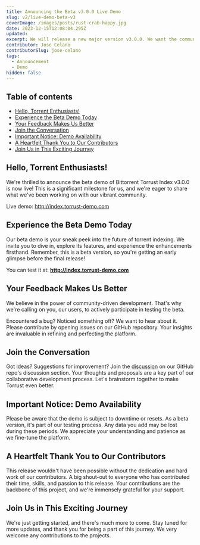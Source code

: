 ```yaml
---
title: Announcing the Beta v3.0.0 Live Demo
slug: v2/live-demo-beta-v3
coverImage: /images/posts/rust-crab-happy.jpg
date: 2023-12-15T12:08:04.295Z
updated:
excerpt: We will release a new major version v3.0.0. We want the community to test it before the final release while it's still in Beta. You can contribute to make Torrust better.
contributor: Jose Celano
contributorSlug: jose-celano
tags:
  - Announcement
  - Demo
hidden: false
---
```


<script>
  import Callout from "$lib/components/molecules/Callout.svelte";
  import CodeBlock from "$lib/components/molecules/CodeBlock.svelte";
  import Image from "$lib/components/atoms/Image.svelte";
  import PostBody from "$lib/v2/components/molecules/PostBody.svelte";
  import PostContainer from "$lib/v2/components/molecules/PostContainer.svelte";
  import PostTable from "$lib/v2/components/molecules/PostTable.svelte";
</script>

<PostContainer>
<PostTable>

## Table of contents

- [Hello, Torrent Enthusiasts!](#hello-torrent-enthusiasts)
- [Experience the Beta Demo Today](#experience-the-beta-demo-today)
- [Your Feedback Makes Us Better](#your-feedback-makes-us-better)
- [Join the Conversation](#join-the-conversation)
- [Important Notice: Demo Availability](#important-notice-demo-availability)
- [A Heartfelt Thank You to Our Contributors](#a-heartfelt-thank-you-to-our-contributors)
- [Join Us in This Exciting Journey](#join-us-in-this-exciting-journey)

</PostTable>

<PostBody>

## **Hello, Torrent Enthusiasts!**

We're thrilled to announce the beta demo of Bittorrent Torrust Index v3.0.0 is now live! This is a significant milestone for us, and we're eager to share what we've been working on with our vibrant community.

<Callout type="info">

Live demo: <http://index.torrust-demo.com>

</Callout>

## Experience the Beta Demo Today

Our beta demo is your sneak peek into the future of torrent indexing. We invite you to dive in, explore its features, and experience the enhancements firsthand. Remember, this is a beta version, so you're getting an early glimpse before the final release!

You can test it at: **<http://index.torrust-demo.com>**

## Your Feedback Makes Us Better

We believe in the power of community-driven development. That's why we're calling on you, our users, to actively participate in testing the beta.

Encountered a bug? Noticed something off? We want to hear about it. Please contribute by opening issues on our GitHub repository. Your insights are invaluable in refining and perfecting the platform.

## Join the Conversation

Got ideas? Suggestions for improvement? Join the [discussion](https://github.com/torrust/torrust-index-gui/discussions) on our GitHub repo's discussion section. Your thoughts and proposals are a key part of our collaborative development process. Let's brainstorm together to make Torrust even better.

## Important Notice: Demo Availability

<Callout type="info">

Please be aware that the demo is subject to downtime or resets. As a beta version, it's part of our testing process. Any data you add may be lost during these periods. We appreciate your understanding and patience as we fine-tune the platform.

</Callout>

## A Heartfelt Thank You to Our Contributors

This release wouldn't have been possible without the dedication and hard work of our contributors. A big shout-out to everyone who has contributed their time, skills, and passion to this release. Your contributions are the backbone of this project, and we're immensely grateful for your support.

## Join Us in This Exciting Journey

We're just getting started, and there's much more to come. Stay tuned for more updates, and thank you for being a part of this journey. We very welcome any contributions to the projects.

</PostBody>
</PostContainer>
